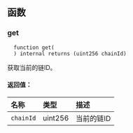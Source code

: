 ## 函数

### get

```solidity
  function get(
  ) internal returns (uint256 chainId)
```

获取当前的链ID。

#### 返回值：

| 名称       | 类型     | 描述             |
| :--------- | :------- | :--------------- |
| `chainId`  | uint256  | 当前的链ID       |
